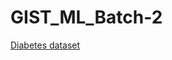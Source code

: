 # GIST_ML_Batch-2
[Diabetes dataset](https://raw.githubusercontent.com/nagamounika5/Datasets/master/diabetes.csv)
